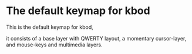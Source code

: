 # The default keymap for kbod

This is the default keymap for kbod,

it consists of a base layer with QWERTY layout, a momentary cursor-layer, and mouse-keys and multimedia layers.